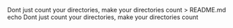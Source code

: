 Dont just count your directories, make your directories count > README.md 
echo Dont just count your directories, make your directories count

